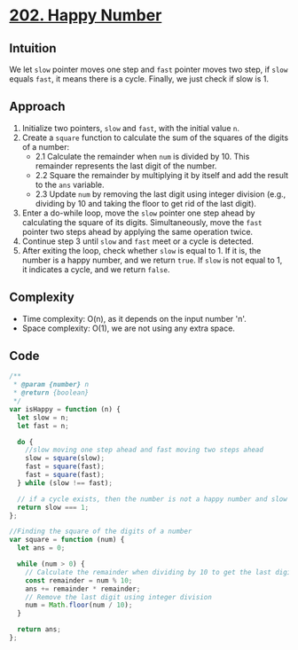 # [202. Happy Number](https://leetcode.com/problems/happy-number/description/)

## Intuition

We let `slow` pointer moves one step and `fast` pointer moves two step, if `slow` equals `fast`, it means there is a cycle. Finally, we just check if slow is 1.

## Approach

1. Initialize two pointers, `slow` and `fast`, with the initial value `n`.
2. Create a `square` function to calculate the sum of the squares of the digits of a number:
   - 2.1 Calculate the remainder when `num` is divided by 10. This remainder represents the last digit of the number.
   - 2.2 Square the remainder by multiplying it by itself and add the result to the `ans` variable.
   - 2.3 Update `num` by removing the last digit using integer division (e.g., dividing by 10 and taking the floor to get rid of the last digit).
3. Enter a do-while loop, move the `slow` pointer one step ahead by calculating the square of its digits. Simultaneously, move the `fast` pointer two steps ahead by applying the same operation twice.
4. Continue step 3 until `slow` and `fast` meet or a cycle is detected.
5. After exiting the loop, check whether `slow` is equal to 1. If it is, the number is a happy number, and we return `true`. If `slow` is not equal to 1, it indicates a cycle, and we return `false`.

## Complexity

- Time complexity: O(n), as it depends on the input number 'n'.
- Space complexity: O(1), we are not using any extra space.

## Code

```javascript
/**
 * @param {number} n
 * @return {boolean}
 */
var isHappy = function (n) {
  let slow = n;
  let fast = n;

  do {
    //slow moving one step ahead and fast moving two steps ahead
    slow = square(slow);
    fast = square(fast);
    fast = square(fast);
  } while (slow !== fast);

  // if a cycle exists, then the number is not a happy number and slow will have a value other than 1
  return slow === 1;
};

//Finding the square of the digits of a number
var square = function (num) {
  let ans = 0;

  while (num > 0) {
    // Calculate the remainder when dividing by 10 to get the last digit
    const remainder = num % 10;
    ans += remainder * remainder;
    // Remove the last digit using integer division
    num = Math.floor(num / 10);
  }

  return ans;
};
```
